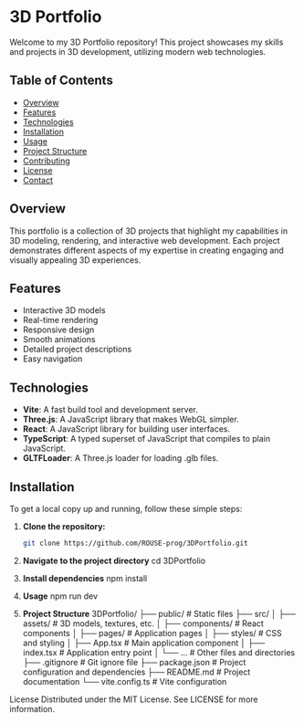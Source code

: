 # 3D Portfolio

Welcome to my 3D Portfolio repository! This project showcases my skills and projects in 3D development, utilizing modern web technologies.

## Table of Contents
- [Overview](#overview)
- [Features](#features)
- [Technologies](#technologies)
- [Installation](#installation)
- [Usage](#usage)
- [Project Structure](#project-structure)
- [Contributing](#contributing)
- [License](#license)
- [Contact](#contact)

## Overview
This portfolio is a collection of 3D projects that highlight my capabilities in 3D modeling, rendering, and interactive web development. Each project demonstrates different aspects of my expertise in creating engaging and visually appealing 3D experiences.

## Features
- Interactive 3D models
- Real-time rendering
- Responsive design
- Smooth animations
- Detailed project descriptions
- Easy navigation

## Technologies
- **Vite**: A fast build tool and development server.
- **Three.js**: A JavaScript library that makes WebGL simpler.
- **React**: A JavaScript library for building user interfaces.
- **TypeScript**: A typed superset of JavaScript that compiles to plain JavaScript.
- **GLTFLoader**: A Three.js loader for loading .glb files.

## Installation
To get a local copy up and running, follow these simple steps:

1. **Clone the repository:**
   ```sh
   git clone https://github.com/ROUSE-prog/3DPortfolio.git

2. **Navigate to the project directory**
   cd 3DPortfolio
   
3. **Install dependencies**
   npm install

4. **Usage**
   npm run dev
   
5. **Project Structure**
   3DPortfolio/
├── public/           # Static files
├── src/
│   ├── assets/       # 3D models, textures, etc.
│   ├── components/   # React components
│   ├── pages/        # Application pages
│   ├── styles/       # CSS and styling
│   ├── App.tsx       # Main application component
│   ├── index.tsx     # Application entry point
│   └── ...           # Other files and directories
├── .gitignore        # Git ignore file
├── package.json      # Project configuration and dependencies
├── README.md         # Project documentation
└── vite.config.ts    # Vite configuration



License
Distributed under the MIT License. See LICENSE for more information.
